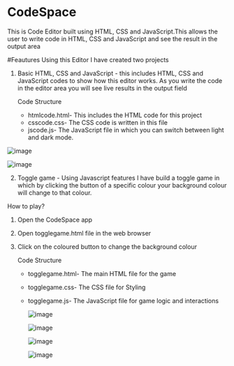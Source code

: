 # CodeSpace
This is Code Editor built using HTML, CSS and JavaScript.This allows the user to write code in HTML, CSS and JavaScript and see the result in the output area

#Feautures
Using this Editor I have created two projects
1) Basic HTML, CSS and JavaScript - this includes HTML, CSS and JavaScript codes to show how this editor works. As you write the code in the editor area you will see live results in the output field
   
   Code Structure
   * htmlcode.html- This includes the HTML code for this project
   * csscode.css- The CSS code is written in this file
   * jscode.js- The JavaScript file in which you can switch between light and dark mode.

  ![image](https://github.com/user-attachments/assets/e3eb781b-899d-4bae-9e59-d03530a76b26)

  ![image](https://github.com/user-attachments/assets/bb67c2b7-a0e1-4ae7-bb9b-e6ab8aac907a)



2) Toggle game - Using Javascript features I have build a toggle game in which by clicking the button of a specific colour your background colour will change to that colour.
   
 How to play?
1. Open the CodeSpace app
2. Open togglegame.html file in the web browser
3. Click on the coloured button to change the background colour
   
   Code Structure
   * togglegame.html- The main HTML file for the game
   * togglegame.css- The CSS file for Styling
   * togglegame.js- The JavaScript file for game logic and interactions
     
     ![image](https://github.com/user-attachments/assets/eb97abf7-df79-4185-a3d4-f5988cb2bd85)

     ![image](https://github.com/user-attachments/assets/e15a8ff7-1b0b-43dc-85ea-006b6a8b5a28)

     ![image](https://github.com/user-attachments/assets/ce2fa92a-bc48-42fe-b02b-733c0b25fc5b)

     ![image](https://github.com/user-attachments/assets/e50fdb0b-de57-40ba-86a9-d3b1bab901ed)




   
